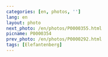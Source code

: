 ```yaml
---
categories: [en, photos, '']
lang: en
layout: photo
next_photo: /en/photos/P0000355.html
picname: P0000354
prev_photo: /en/photos/P0000292.html
tags: [Elefantenberg]
---
```

